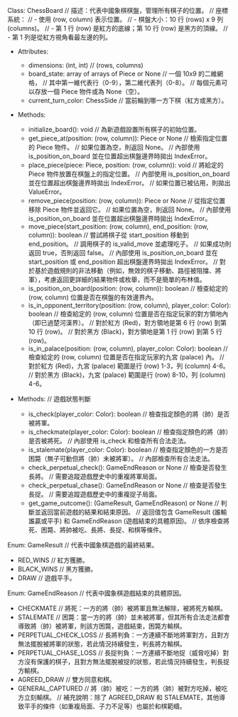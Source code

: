 Class: ChessBoard
  // 描述：代表中國象棋棋盤，管理所有棋子的位置。
  // 座標系統：
  //   - 使用 (row, column) 表示位置。
  //   - 棋盤大小：10 行 (rows) x 9 列 (columns)。
  //   - 第 1 行 (row) 是紅方的底線；第 10 行 (row) 是黑方的頂線。
  //   - 第 1 列是從紅方視角看最左邊的列。

  - Attributes:
    - dimensions: (int, int) // (rows, columns)
    - board_state: array of arrays of Piece or None // 一個 10x9 的二維網格，
    // 其中第一維代表行（0-9），第二維代表列（0-8）。
    // 每個元素可以存放一個 Piece 物件或為 None（空）。
    - current_turn_color: ChessSide // 當前輪到哪一方下棋（紅方或黑方）。

  - Methods:
    - initialize_board(): void
    // 為新遊戲設置所有棋子的初始位置。
    - get_piece_at(position: (row, column)): Piece or None
    // 檢索指定位置的 Piece 物件。
    // 如果位置為空，則返回 None。
    // 內部使用 is_position_on_board 並在位置超出棋盤邊界時拋出 IndexError。
    - place_piece(piece: Piece, position: (row, column)): void
    // 將給定的 Piece 物件放置在棋盤上的指定位置。
    // 內部使用 is_position_on_board 並在位置超出棋盤邊界時拋出 IndexError。
    // 如果位置已被佔用，則拋出 ValueError。
    - remove_piece(position: (row, column)): Piece or None
    // 從指定位置移除 Piece 物件並返回它。
    // 如果位置為空，則返回 None。
    // 內部使用 is_position_on_board 並在位置超出棋盤邊界時拋出 IndexError。
    - move_piece(start_position: (row, column), end_position: (row, column)): boolean
    // 嘗試將棋子從 start_position 移動到 end_position。
    // 調用棋子的 is_valid_move 並處理吃子。
    // 如果成功則返回 true，否則返回 false。
    // 內部使用 is_position_on_board 並在 start_position 或 end_position 超出棋盤邊界時拋出 IndexError。
    // 對於基於遊戲規則的非法移動（例如，無效的棋子移動、路徑被阻擋、將軍），考慮返回更詳細的結果物件或枚舉，而不是簡單的布林值。
    - is_position_on_board(position: (row, column)): boolean
    // 檢查給定的 (row, column) 位置是否在棋盤的有效邊界內。
    - is_in_opponent_territory(position: (row, column), player_color: Color): boolean
    // 檢查給定的 (row, column) 位置是否在指定玩家的對方領地內（即已過楚河漢界）。
    // 對於紅方 (Red)，對方領地是第 6 行 (row) 到第 10 行 (row)。
    // 對於黑方 (Black)，對方領地是第 1 行 (row) 到第 5 行 (row)。
    - is_in_palace(position: (row, column), player_color: Color): boolean
    // 檢查給定的 (row, column) 位置是否在指定玩家的九宮 (palace) 內。
    // 對於紅方 (Red)，九宮 (palace) 範圍是行 (row) 1-3，列 (column) 4-6。
    // 對於黑方 (Black)，九宮 (palace) 範圍是行 (row) 8-10，列 (column) 4-6。

  - Methods: // 遊戲狀態判斷
    - is_check(player_color: Color): boolean
    // 檢查指定顏色的將（帥）是否被將軍。
    - is_checkmate(player_color: Color): boolean
    // 檢查指定顏色的將（帥）是否被將死。
    // 內部使用 is_check 和檢查所有合法走法。
    - is_stalemate(player_color: Color): boolean
    // 檢查指定顏色的一方是否困斃（無子可動但將（帥）未被將軍）。
    // 內部檢查所有合法走法。
    - check_perpetual_check(): GameEndReason or None
    // 檢查是否發生長將。
    // 需要追蹤遊戲歷史中的重複將軍局面。
    - check_perpetual_chase(): GameEndReason or None
    // 檢查是否發生長捉。
    // 需要追蹤遊戲歷史中的重複捉子局面。
    - get_game_outcome(): (GameResult, GameEndReason) or None
    // 判斷並返回當前遊戲的結果和結束原因。
    // 返回值包含 GameResult (誰輸誰贏或平手) 和 GameEndReason (遊戲結束的具體原因)。
    // 依序檢查將死、困斃、將帥被吃、長將、長捉、和棋等條件。

Enum: GameResult
  // 代表中國象棋遊戲的最終結果。
  - RED_WINS // 紅方獲勝。
  - BLACK_WINS // 黑方獲勝。
  - DRAW // 遊戲平手。

Enum: GameEndReason
  // 代表中國象棋遊戲結束的具體原因。
  - CHECKMATE // 將死：一方的將（帥）被將軍且無法解除，被將死方輸棋。
  - STALEMATE // 困斃：當一方的將（帥）並未被將軍，但其所有合法走法都會導致將（帥）被將軍，則該方困斃，遊戲結束，困斃方輸棋。
  - PERPETUAL_CHECK_LOSS // 長將判負：一方連續不斷地將軍對方，且對方無法擺脫被將軍的狀態，若此情況持續發生，判長將方輸棋。
  - PERPETUAL_CHASE_LOSS // 長捉判負：一方連續不斷地捉（威脅吃掉）對方沒有保護的棋子，且對方無法擺脫被捉的狀態，若此情況持續發生，判長捉方輸棋。
  - AGREED_DRAW // 雙方同意和棋。
  - GENERAL_CAPTURED // 將（帥）被吃：一方的將（帥）被對方吃掉，被吃方立刻輸棋。
  // 補充說明：除了 AGREED_DRAW 和 STALEMATE，其他導致平手的條件（如重複局面、子力不足等）也屬於和棋範疇。